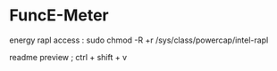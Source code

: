 # FuncE-Meter

energy rapl access : sudo chmod -R +r /sys/class/powercap/intel-rapl

readme preview ; ctrl + shift + v